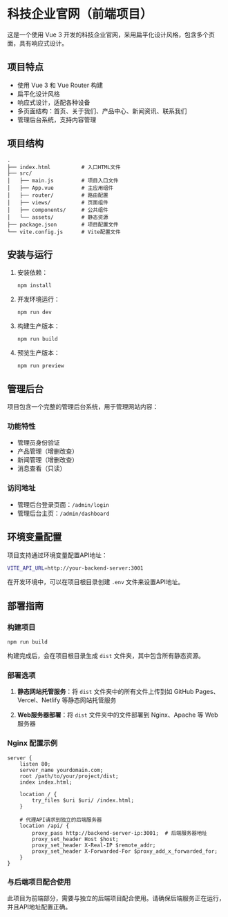 # 科技企业官网（前端项目）

这是一个使用 Vue 3 开发的科技企业官网，采用扁平化设计风格，包含多个页面，具有响应式设计。

## 项目特点

- 使用 Vue 3 和 Vue Router 构建
- 扁平化设计风格
- 响应式设计，适配各种设备
- 多页面结构：首页、关于我们、产品中心、新闻资讯、联系我们
- 管理后台系统，支持内容管理

## 项目结构

```
.
├── index.html          # 入口HTML文件
├── src/
│   ├── main.js         # 项目入口文件
│   ├── App.vue         # 主应用组件
│   ├── router/         # 路由配置
│   ├── views/          # 页面组件
│   ├── components/     # 公共组件
│   └── assets/         # 静态资源
├── package.json        # 项目配置文件
└── vite.config.js      # Vite配置文件
```

## 安装与运行

1. 安装依赖：
   ```
   npm install
   ```

2. 开发环境运行：
   ```
   npm run dev
   ```

3. 构建生产版本：
   ```
   npm run build
   ```

4. 预览生产版本：
   ```
   npm run preview
   ```

## 管理后台

项目包含一个完整的管理后台系统，用于管理网站内容：

### 功能特性
- 管理员身份验证
- 产品管理（增删改查）
- 新闻管理（增删改查）
- 消息查看（只读）

### 访问地址
- 管理后台登录页面：`/admin/login`
- 管理后台主页：`/admin/dashboard`

## 环境变量配置

项目支持通过环境变量配置API地址：

```bash
VITE_API_URL=http://your-backend-server:3001
```

在开发环境中，可以在项目根目录创建 `.env` 文件来设置API地址。

## 部署指南

### 构建项目

```
npm run build
```

构建完成后，会在项目根目录生成 `dist` 文件夹，其中包含所有静态资源。

### 部署选项

1. **静态网站托管服务**：将 `dist` 文件夹中的所有文件上传到如 GitHub Pages、Vercel、Netlify 等静态网站托管服务

2. **Web服务器部署**：将 `dist` 文件夹中的文件部署到 Nginx、Apache 等 Web 服务器

### Nginx 配置示例

```nginx
server {
    listen 80;
    server_name yourdomain.com;
    root /path/to/your/project/dist;
    index index.html;
    
    location / {
        try_files $uri $uri/ /index.html;
    }
    
    # 代理API请求到独立的后端服务器
    location /api/ {
        proxy_pass http://backend-server-ip:3001;  # 后端服务器地址
        proxy_set_header Host $host;
        proxy_set_header X-Real-IP $remote_addr;
        proxy_set_header X-Forwarded-For $proxy_add_x_forwarded_for;
    }
}
```

### 与后端项目配合使用

此项目为前端部分，需要与独立的后端项目配合使用。请确保后端服务正在运行，并且API地址配置正确。
